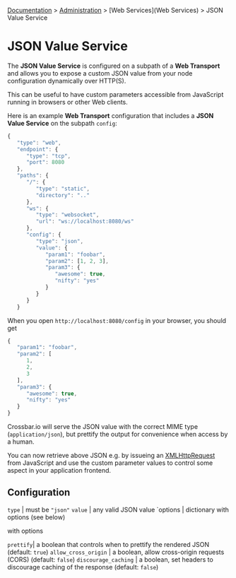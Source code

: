 [Documentation](.) > [Administration](Administration) > [Web Services](Web Services) > JSON Value Service

# JSON Value Service

The **JSON Value Service** is configured on a subpath of a **Web Transport** and allows you to expose a custom JSON value from your node configuration dynamically over HTTP(S).

This can be useful to have custom parameters accessible from JavaScript running in browsers or other Web clients.

Here is an example **Web Transport** configuration that includes a **JSON Value Service** on the subpath `config`:

```javascript
{
   "type": "web",
   "endpoint": {
      "type": "tcp",
      "port": 8080
   },
   "paths": {
      "/": {
         "type": "static",
         "directory": ".."
      },
      "ws": {
         "type": "websocket",
         "url": "ws://localhost:8080/ws"
      },
      "config": {
         "type": "json",
         "value": {
            "param1": "foobar",
            "param2": [1, 2, 3],
            "param3": {
               "awesome": true,
               "nifty": "yes"
            }
         }
      }
   }
```

When you open `http://localhost:8080/config` in your browser, you should get

```javascript
{
   "param1": "foobar",
   "param2": [
      1,
      2,
      3
   ],
   "param3": {
      "awesome": true,
      "nifty": "yes"
   }
}
```

Crossbar.io will serve the JSON value with the correct MIME type (`application/json`), but prettify the output for convenience when access by a human.

You can now retrieve above JSON e.g. by issueing an [XMLHttpRequest](http://www.w3.org/TR/XMLHttpRequest/) from JavaScript and use the custom parameter values to control some aspect in your application frontend.

## Configuration

`type` | must be `"json"`
`value` | any valid JSON value
`options | dictionary with options (see below)

with options

`prettify`| a boolean that controls when to prettify the rendered JSON (default: `true`)
`allow_cross_origin` | a boolean, allow cross-origin requests (CORS) (default: `false`)
`discourage_caching` | a boolean, set headers to discourage caching of the response (default: `false`)
